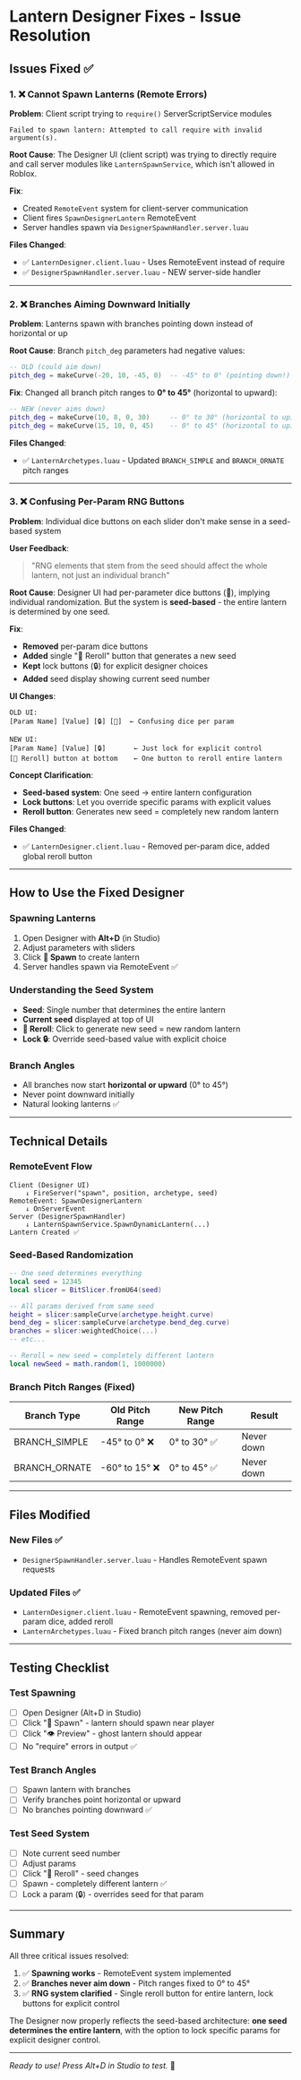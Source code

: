 # Lantern Designer Fixes - Issue Resolution

## Issues Fixed ✅

### 1. ❌ Cannot Spawn Lanterns (Remote Errors)
**Problem**: Client script trying to `require()` ServerScriptService modules
```
Failed to spawn lantern: Attempted to call require with invalid argument(s).
```

**Root Cause**: The Designer UI (client script) was trying to directly require and call server modules like `LanternSpawnService`, which isn't allowed in Roblox.

**Fix**: 
- Created `RemoteEvent` system for client-server communication
- Client fires `SpawnDesignerLantern` RemoteEvent
- Server handles spawn via `DesignerSpawnHandler.server.luau`

**Files Changed**:
- ✅ `LanternDesigner.client.luau` - Uses RemoteEvent instead of require
- ✅ `DesignerSpawnHandler.server.luau` - NEW server-side handler

---

### 2. ❌ Branches Aiming Downward Initially
**Problem**: Lanterns spawn with branches pointing down instead of horizontal or up

**Root Cause**: Branch `pitch_deg` parameters had negative values:
```lua
-- OLD (could aim down)
pitch_deg = makeCurve(-20, 10, -45, 0)  -- -45° to 0° (pointing down!)
```

**Fix**: Changed all branch pitch ranges to **0° to 45°** (horizontal to upward):
```lua
-- NEW (never aims down)
pitch_deg = makeCurve(10, 8, 0, 30)     -- 0° to 30° (horizontal to up)
pitch_deg = makeCurve(15, 10, 0, 45)    -- 0° to 45° (horizontal to up)
```

**Files Changed**:
- ✅ `LanternArchetypes.luau` - Updated `BRANCH_SIMPLE` and `BRANCH_ORNATE` pitch ranges

---

### 3. ❌ Confusing Per-Param RNG Buttons
**Problem**: Individual dice buttons on each slider don't make sense in a seed-based system

**User Feedback**: 
> "RNG elements that stem from the seed should affect the whole lantern, not just an individual branch"

**Root Cause**: Designer UI had per-parameter dice buttons (🎲), implying individual randomization. But the system is **seed-based** - the entire lantern is determined by one seed.

**Fix**: 
- **Removed** per-param dice buttons
- **Added** single "🎲 Reroll" button that generates a new seed
- **Kept** lock buttons (🔒) for explicit designer choices
- **Added** seed display showing current seed number

**UI Changes**:
```
OLD UI:
[Param Name] [Value] [🔒] [🎲]  ← Confusing dice per param

NEW UI:
[Param Name] [Value] [🔒]       ← Just lock for explicit control
[🎲 Reroll] button at bottom    ← One button to reroll entire lantern
```

**Concept Clarification**:
- **Seed-based system**: One seed → entire lantern configuration
- **Lock buttons**: Let you override specific params with explicit values
- **Reroll button**: Generates new seed = completely new random lantern

**Files Changed**:
- ✅ `LanternDesigner.client.luau` - Removed per-param dice, added global reroll button

---

## How to Use the Fixed Designer

### Spawning Lanterns
1. Open Designer with **Alt+D** (in Studio)
2. Adjust parameters with sliders
3. Click **🚀 Spawn** to create lantern
4. Server handles spawn via RemoteEvent ✅

### Understanding the Seed System
- **Seed**: Single number that determines the entire lantern
- **Current seed** displayed at top of UI
- **🎲 Reroll**: Click to generate new seed = new random lantern
- **Lock 🔒**: Override seed-based value with explicit choice

### Branch Angles
- All branches now start **horizontal or upward** (0° to 45°)
- Never point downward initially
- Natural looking lanterns ✅

---

## Technical Details

### RemoteEvent Flow
```
Client (Designer UI)
    ↓ FireServer("spawn", position, archetype, seed)
RemoteEvent: SpawnDesignerLantern
    ↓ OnServerEvent
Server (DesignerSpawnHandler)
    ↓ LanternSpawnService.SpawnDynamicLantern(...)
Lantern Created ✅
```

### Seed-Based Randomization
```lua
-- One seed determines everything
local seed = 12345
local slicer = BitSlicer.fromU64(seed)

-- All params derived from same seed
height = slicer:sampleCurve(archetype.height.curve)
bend_deg = slicer:sampleCurve(archetype.bend_deg.curve)
branches = slicer:weightedChoice(...)
-- etc...

-- Reroll = new seed = completely different lantern
local newSeed = math.random(1, 1000000)
```

### Branch Pitch Ranges (Fixed)
| Branch Type | Old Pitch Range | New Pitch Range | Result |
|-------------|-----------------|-----------------|--------|
| BRANCH_SIMPLE | -45° to 0° ❌ | 0° to 30° ✅ | Never down |
| BRANCH_ORNATE | -60° to 15° ❌ | 0° to 45° ✅ | Never down |

---

## Files Modified

### New Files ✅
- `DesignerSpawnHandler.server.luau` - Handles RemoteEvent spawn requests

### Updated Files ✅
- `LanternDesigner.client.luau` - RemoteEvent spawning, removed per-param dice, added reroll
- `LanternArchetypes.luau` - Fixed branch pitch ranges (never aim down)

---

## Testing Checklist

### Test Spawning
- [ ] Open Designer (Alt+D in Studio)
- [ ] Click "🚀 Spawn" - lantern should spawn near player
- [ ] Click "👁 Preview" - ghost lantern should appear
- [ ] No "require" errors in output ✅

### Test Branch Angles
- [ ] Spawn lantern with branches
- [ ] Verify branches point horizontal or upward
- [ ] No branches pointing downward ✅

### Test Seed System
- [ ] Note current seed number
- [ ] Adjust params
- [ ] Click "🎲 Reroll" - seed changes
- [ ] Spawn - completely different lantern ✅
- [ ] Lock a param (🔒) - overrides seed for that param

---

## Summary

All three critical issues resolved:

1. ✅ **Spawning works** - RemoteEvent system implemented
2. ✅ **Branches never aim down** - Pitch ranges fixed to 0° to 45°
3. ✅ **RNG system clarified** - Single reroll button for entire lantern, lock buttons for explicit control

The Designer now properly reflects the seed-based architecture: **one seed determines the entire lantern**, with the option to lock specific params for explicit designer control.

---

*Ready to use! Press Alt+D in Studio to test.* 🏮
